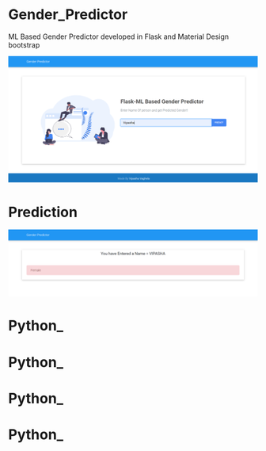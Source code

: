 # Gender_Predictor

ML Based Gender Predictor developed in Flask and Material Design bootstrap

![output](https://github.com/vipashaaV321/Gender_Predictor-/blob/main/Screenshot%20(1431).png)

# Prediction
![output](https://github.com/vipashaaV321/Gender_Predictor-/blob/main/Screenshot%20(1430).png)
# Python_
# Python_
# Python_
# Python_

